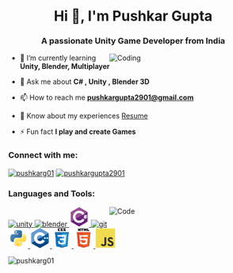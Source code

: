 <h1 align="center">Hi 👋, I'm Pushkar Gupta</h1>
<h3 align="center">A passionate Unity Game Developer from India</h3>

<img align="right" alt="Coding" width="300" src="https://user-images.githubusercontent.com/55389276/140866485-8fb1c876-9a8f-4d6a-98dc-08c4981eaf70.gif">

- 🌱 I’m currently learning **Unity, Blender, Multiplayer**

- 💬 Ask me about **C# , Unity , Blender 3D**

- 📫 How to reach me **pushkargupta2901@gmail.com**

- 📄 Know about my experiences [Resume](https://drive.google.com/file/d/1L6y_0suBlk8_GgxGqEB9QWMeb_KQXTYF/view?usp=drive_link)

- ⚡ Fun fact **I play and create Games**

<h3 align="left">Connect with me:</h3>
<p align="left">
<a href="https://linkedin.com/in/pushkarg01" target="blank"><img align="center" src="https://raw.githubusercontent.com/rahuldkjain/github-profile-readme-generator/master/src/images/icons/Social/linked-in-alt.svg" alt="pushkarg01" height="30" width="40" /></a>
<a href="https://www.leetcode.com/pushkargupta2901" target="blank"><img align="center" src="https://raw.githubusercontent.com/rahuldkjain/github-profile-readme-generator/master/src/images/icons/Social/leet-code.svg" alt="pushkargupta2901" height="30" width="40" /></a>
</p>

<h3 align="left">Languages and Tools:</h3>
<img align="right" alt="Code" width="300" src="https://user-images.githubusercontent.com/74038190/212748830-4c709398-a386-4761-84d7-9e10b98fbe6e.gif">
<p align="left"> <a href="https://unity.com/" target="_blank" rel="noreferrer"> <img src="https://www.vectorlogo.zone/logos/unity3d/unity3d-icon.svg" alt="unity" width="40" height="40"/> </a> 
<a href="https://www.blender.org/" target="_blank" rel="noreferrer"> <img src="https://download.blender.org/branding/community/blender_community_badge_white.svg" alt="blender" width="40" height="40"/> </a> 
<a href="https://www.w3schools.com/cs/" target="_blank" rel="noreferrer"> <img src="https://raw.githubusercontent.com/devicons/devicon/master/icons/csharp/csharp-original.svg" alt="csharp" width="40" height="40"/> </a> 
<a href="https://git-scm.com/" target="_blank" rel="noreferrer"> <img src="https://www.vectorlogo.zone/logos/git-scm/git-scm-icon.svg" alt="git" width="40" height="40"/> </a> 
<a href="https://www.python.org" target="_blank" rel="noreferrer"> <img src="https://raw.githubusercontent.com/devicons/devicon/master/icons/python/python-original.svg" alt="python" width="40" height="40"/> </a>
<a href="https://www.w3schools.com/cpp/" target="_blank" rel="noreferrer"> <img src="https://raw.githubusercontent.com/devicons/devicon/master/icons/cplusplus/cplusplus-original.svg" alt="cplusplus" width="40" height="40"/> </a>
<a href="https://www.w3schools.com/css/" target="_blank" rel="noreferrer"> <img src="https://raw.githubusercontent.com/devicons/devicon/master/icons/css3/css3-original-wordmark.svg" alt="css3" width="40" height="40"/> </a> 
<a href="https://www.w3.org/html/" target="_blank" rel="noreferrer"> <img src="https://raw.githubusercontent.com/devicons/devicon/master/icons/html5/html5-original-wordmark.svg" alt="html5" width="40" height="40"/> </a> 
<a href="https://developer.mozilla.org/en-US/docs/Web/JavaScript" target="_blank" rel="noreferrer"> <img src="https://raw.githubusercontent.com/devicons/devicon/master/icons/javascript/javascript-original.svg" alt="javascript" width="40" height="40"/> </a> 
 </p>

<p><img align="left" src="https://github-readme-stats.vercel.app/api/top-langs?username=pushkarg01&show_icons=true&locale=en&layout=compact" alt="pushkarg01" /></p>


